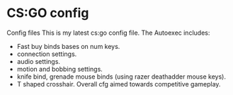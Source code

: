 # CS:GO config
Config files
This is my latest cs:go config file.
The Autoexec includes:
- Fast buy binds bases on num keys.
- connection settings.
- audio settings.
- motion and bobbing settings.
- knife bind, grenade mouse binds (using razer deathadder mouse keys).
- T shaped crosshair.
Overall cfg aimed towards competitive gameplay.
